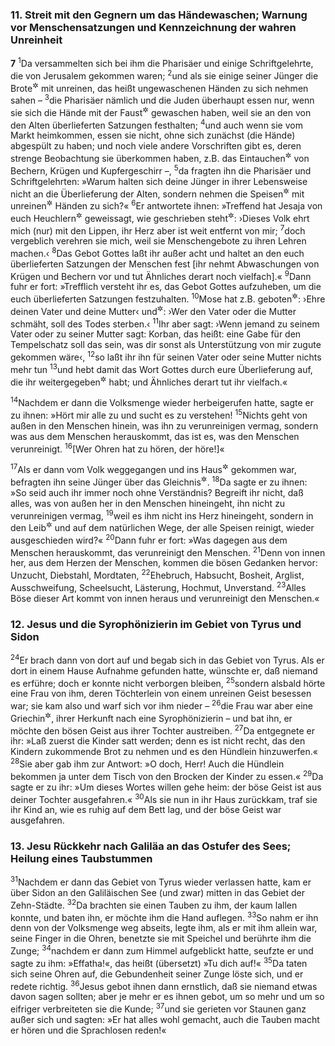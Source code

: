 ### 11. Streit mit den Gegnern um das Händewaschen; Warnung vor Menschensatzungen und Kennzeichnung der wahren Unreinheit

__7__
<sup>1</sup>Da versammelten sich bei ihm die Pharisäer und einige Schriftgelehrte, die von Jerusalem gekommen waren;
<sup>2</sup>und als sie einige seiner Jünger die Brote<sup title="oder: Speisen">&#x2732;</sup> mit unreinen, das heißt ungewaschenen Händen zu sich nehmen sahen –
<sup>3</sup>die Pharisäer nämlich und die Juden überhaupt essen nur, wenn sie sich die Hände mit der Faust<sup title="= gründlich">&#x2732;</sup> gewaschen haben, weil sie an den von den Alten überlieferten Satzungen festhalten;
<sup>4</sup>und auch wenn sie vom Markt heimkommen, essen sie nicht, ohne sich zunächst (die Hände) abgespült zu haben; und noch viele andere Vorschriften gibt es, deren strenge Beobachtung sie überkommen haben, z.B. das Eintauchen<sup title="oder: Waschungen">&#x2732;</sup> von Bechern, Krügen und Kupfergeschirr –,
<sup>5</sup>da fragten ihn die Pharisäer und Schriftgelehrten: »Warum halten sich deine Jünger in ihrer Lebensweise nicht an die Überlieferung der Alten, sondern nehmen die Speisen<sup title="oder: Mahlzeiten">&#x2732;</sup> mit unreinen<sup title="= ungewaschenen">&#x2732;</sup> Händen zu sich?«
<sup>6</sup>Er antwortete ihnen: »Treffend hat Jesaja von euch Heuchlern<sup title="= Scheinheiligen">&#x2732;</sup> geweissagt, wie geschrieben steht<sup title="Jes 29,13">&#x2732;</sup>: ›Dieses Volk ehrt mich (nur) mit den Lippen, ihr Herz aber ist weit entfernt von mir;
<sup>7</sup>doch vergeblich verehren sie mich, weil sie Menschengebote zu ihren Lehren machen.‹
<sup>8</sup>Das Gebot Gottes laßt ihr außer acht und haltet an den euch überlieferten Satzungen der Menschen fest [ihr nehmt Abwaschungen von Krügen und Bechern vor und tut Ähnliches derart noch vielfach].«
<sup>9</sup>Dann fuhr er fort: »Trefflich versteht ihr es, das Gebot Gottes aufzuheben, um die euch überlieferten Satzungen festzuhalten.
<sup>10</sup>Mose hat z.B. geboten<sup title="2.Mose 20,12">&#x2732;</sup>: ›Ehre deinen Vater und deine Mutter‹ und<sup title="2.Mose 21,12">&#x2732;</sup>: ›Wer den Vater oder die Mutter schmäht, soll des Todes sterben.‹
<sup>11</sup>Ihr aber sagt: ›Wenn jemand zu seinem Vater oder zu seiner Mutter sagt: Korban, das heißt: eine Gabe für den Tempelschatz soll das sein, was dir sonst als Unterstützung von mir zugute gekommen wäre‹,
<sup>12</sup>so laßt ihr ihn für seinen Vater oder seine Mutter nichts mehr tun
<sup>13</sup>und hebt damit das Wort Gottes durch eure Überlieferung auf, die ihr weitergegeben<sup title="= allmählich herausgebildet">&#x2732;</sup> habt; und Ähnliches derart tut ihr vielfach.«

<sup>14</sup>Nachdem er dann die Volksmenge wieder herbeigerufen hatte, sagte er zu ihnen: »Hört mir alle zu und sucht es zu verstehen!
<sup>15</sup>Nichts geht von außen in den Menschen hinein, was ihn zu verunreinigen vermag, sondern was aus dem Menschen herauskommt, das ist es, was den Menschen verunreinigt.
<sup>16</sup>[Wer Ohren hat zu hören, der höre!]«

<sup>17</sup>Als er dann vom Volk weggegangen und ins Haus<sup title="oder: nach Hause">&#x2732;</sup> gekommen war, befragten ihn seine Jünger über das Gleichnis<sup title="= den dunklen Ausspruch V.15">&#x2732;</sup>.
<sup>18</sup>Da sagte er zu ihnen: »So seid auch ihr immer noch ohne Verständnis? Begreift ihr nicht, daß alles, was von außen her in den Menschen hineingeht, ihn nicht zu verunreinigen vermag,
<sup>19</sup>weil es ihm nicht ins Herz hineingeht, sondern in den Leib<sup title="= Magen">&#x2732;</sup> und auf dem natürlichen Wege, der alle Speisen reinigt, wieder ausgeschieden wird?«
<sup>20</sup>Dann fuhr er fort: »Was dagegen aus dem Menschen herauskommt, das verunreinigt den Menschen.
<sup>21</sup>Denn von innen her, aus dem Herzen der Menschen, kommen die bösen Gedanken hervor: Unzucht, Diebstahl, Mordtaten,
<sup>22</sup>Ehebruch, Habsucht, Bosheit, Arglist, Ausschweifung, Scheelsucht, Lästerung, Hochmut, Unverstand.
<sup>23</sup>Alles Böse dieser Art kommt von innen heraus und verunreinigt den Menschen.«

### 12. Jesus und die Syrophönizierin im Gebiet von Tyrus und Sidon

<sup>24</sup>Er brach dann von dort auf und begab sich in das Gebiet von Tyrus. Als er dort in einem Hause Aufnahme gefunden hatte, wünschte er, daß niemand es erführe; doch er konnte nicht verborgen bleiben,
<sup>25</sup>sondern alsbald hörte eine Frau von ihm, deren Töchterlein von einem unreinen Geist besessen war; sie kam also und warf sich vor ihm nieder –
<sup>26</sup>die Frau war aber eine Griechin<sup title="= griechisch redende Heidin">&#x2732;</sup>, ihrer Herkunft nach eine Syrophönizierin – und bat ihn, er möchte den bösen Geist aus ihrer Tochter austreiben.
<sup>27</sup>Da entgegnete er ihr: »Laß zuerst die Kinder satt werden; denn es ist nicht recht, das den Kindern zukommende Brot zu nehmen und es den Hündlein hinzuwerfen.«
<sup>28</sup>Sie aber gab ihm zur Antwort: »O doch, Herr! Auch die Hündlein bekommen ja unter dem Tisch von den Brocken der Kinder zu essen.«
<sup>29</sup>Da sagte er zu ihr: »Um dieses Wortes willen gehe heim: der böse Geist ist aus deiner Tochter ausgefahren.«
<sup>30</sup>Als sie nun in ihr Haus zurückkam, traf sie ihr Kind an, wie es ruhig auf dem Bett lag, und der böse Geist war ausgefahren.

### 13. Jesu Rückkehr nach Galiläa an das Ostufer des Sees; Heilung eines Taubstummen

<sup>31</sup>Nachdem er dann das Gebiet von Tyrus wieder verlassen hatte, kam er über Sidon an den Galiläischen See (und zwar) mitten in das Gebiet der Zehn-Städte.
<sup>32</sup>Da brachten sie einen Tauben zu ihm, der kaum lallen konnte, und baten ihn, er möchte ihm die Hand auflegen.
<sup>33</sup>So nahm er ihn denn von der Volksmenge weg abseits, legte ihm, als er mit ihm allein war, seine Finger in die Ohren, benetzte sie mit Speichel und berührte ihm die Zunge;
<sup>34</sup>nachdem er dann zum Himmel aufgeblickt hatte, seufzte er und sagte zu ihm: »Effatha!«, das heißt (übersetzt) »Tu dich auf!«
<sup>35</sup>Da taten sich seine Ohren auf, die Gebundenheit seiner Zunge löste sich, und er redete richtig.
<sup>36</sup>Jesus gebot ihnen dann ernstlich, daß sie niemand etwas davon sagen sollten; aber je mehr er es ihnen gebot, um so mehr und um so eifriger verbreiteten sie die Kunde;
<sup>37</sup>und sie gerieten vor Staunen ganz außer sich und sagten: »Er hat alles wohl gemacht, auch die Tauben macht er hören und die Sprachlosen reden!«